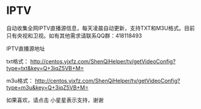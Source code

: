 # IPTV
自动收集全网IPTV直播源信息，每天凌晨自动更新，支持TXT和M3U格式。目前只有央视和卫视。如有其他需求请联系QQ群：418118493

IPTV直播源地址

txt格式：
http://centos.yjxfz.com/ShenQiHelper/tv/getVideoConfig?type=txt&key=Q+3iqZ5VB+M=

m3u格式：
http://centos.yjxfz.com/ShenQiHelper/tv/getVideoConfig?type=m3u&key=Q+3iqZ5VB+M=

如果喜欢，请点击 小星星表示支持，谢谢
